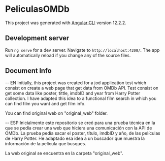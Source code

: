 # PeliculasOMDb

This project was generated with [Angular CLI](https://github.com/angular/angular-cli) version 12.2.2.

## Development server

Run `ng serve` for a dev server. Navigate to `http://localhost:4200/`. The app will automatically reload if you change any of the source files.


## Document Info
-- EN
Initially, this project was created for a jod application test which consist on create a web page that get data from OMDb API. Test consist on get some data like poster, tittle, imdbID and year from Harry Potter collection. I have adapted this idea to a functional film search in which you can find film you want and get film info. 

You can find original web on "original_web" folder.

-- ESP
Inicialmente este repositorio se creó para una prueba técnica en la que se pedía crear una web que hiciera una comunicación con la API de OMDb. La prueba pedía sacar el poster, título, imdbID y año, de las películas de Harry Potter. He adaptado esa idea a un buscador que muestra la información de la película que busques.

La web original se encuentra en la carpeta "original_web".
